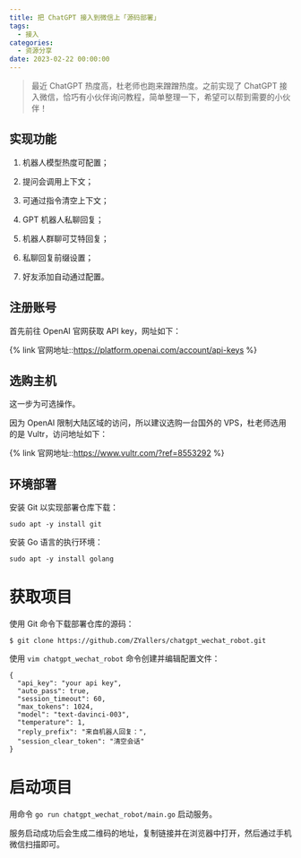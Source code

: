 ```yaml
---
title: 把 ChatGPT 接入到微信上「源码部署」
tags:
  - 接入
categories:
  - 资源分享
date: 2023-02-22 00:00:00
---
```


> 最近 ChatGPT 热度高，杜老师也跑来蹭蹭热度。之前实现了 ChatGPT 接入微信，恰巧有小伙伴询问教程，简单整理一下，希望可以帮到需要的小伙伴！

<!-- more -->

## 实现功能

1. 机器人模型热度可配置；

2. 提问会调用上下文；

3. 可通过指令清空上下文；

4. GPT 机器人私聊回复；

5. 机器人群聊可艾特回复；

6. 私聊回复前缀设置；

7. 好友添加自动通过配置。

## 注册账号

首先前往 OpenAI 官网获取 API key，网址如下：

{% link 官网地址::https://platform.openai.com/account/api-keys %}

## 选购主机

这一步为可选操作。

因为 OpenAI 限制大陆区域的访问，所以建议选购一台国外的 VPS，杜老师选用的是 Vultr，访问地址如下：

{% link 官网地址::https://www.vultr.com/?ref=8553292 %}

## 环境部署

安装 Git 以实现部署仓库下载：

```
sudo apt -y install git
```

安装 Go 语言的执行环境：

```
sudo apt -y install golang
```

# 获取项目

使用 Git 命令下载部署仓库的源码：

```
$ git clone https://github.com/ZYallers/chatgpt_wechat_robot.git
```

使用 `vim chatgpt_wechat_robot` 命令创建并编辑配置文件：

```
{
  "api_key": "your api key",
  "auto_pass": true,
  "session_timeout": 60,
  "max_tokens": 1024,
  "model": "text-davinci-003",
  "temperature": 1,
  "reply_prefix": "来自机器人回复：",
  "session_clear_token": "清空会话"
}
```

# 启动项目

用命令 `go run chatgpt_wechat_robot/main.go` 启动服务。

服务启动成功后会生成二维码的地址，复制链接并在浏览器中打开，然后通过手机微信扫描即可。